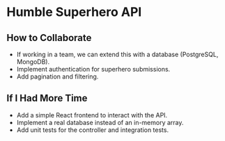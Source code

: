 # Humble Superhero API

## How to Collaborate

- If working in a team, we can extend this with a database (PostgreSQL, MongoDB).
- Implement authentication for superhero submissions.
- Add pagination and filtering.

## If I Had More Time

- Add a simple React frontend to interact with the API.
- Implement a real database instead of an in-memory array.
- Add unit tests for the controller and integration tests.
